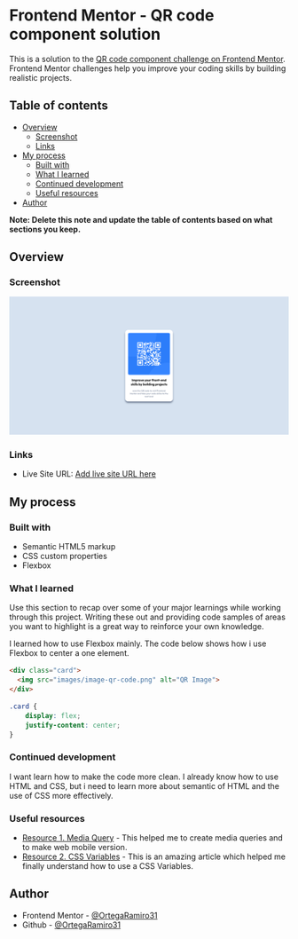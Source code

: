 # Frontend Mentor - QR code component solution

This is a solution to the [QR code component challenge on Frontend Mentor](https://www.frontendmentor.io/challenges/qr-code-component-iux_sIO_H). Frontend Mentor challenges help you improve your coding skills by building realistic projects. 

## Table of contents

- [Overview](#overview)
  - [Screenshot](#screenshot)
  - [Links](#links)
- [My process](#my-process)
  - [Built with](#built-with)
  - [What I learned](#what-i-learned)
  - [Continued development](#continued-development)
  - [Useful resources](#useful-resources)
- [Author](#author)

**Note: Delete this note and update the table of contents based on what sections you keep.**

## Overview

### Screenshot

![ScreenShot QR](/images/Screenshot.png)



### Links
- Live Site URL: [Add live site URL here](https://your-live-site-url.com)

## My process

### Built with

- Semantic HTML5 markup
- CSS custom properties
- Flexbox

### What I learned

Use this section to recap over some of your major learnings while working through this project. Writing these out and providing code samples of areas you want to highlight is a great way to reinforce your own knowledge.

I learned how to use Flexbox mainly. The code below shows how i use Flexbox to center a one element.

```html
<div class="card">
  <img src="images/image-qr-code.png" alt="QR Image">
</div>
```
```css
.card {
    display: flex;
    justify-content: center;
}
```

### Continued development

I want learn how to make the code more clean. I already know how to use HTML and CSS, but i need to learn more about semantic of HTML and the use of CSS more effectively.

### Useful resources

- [Resource 1. Media Query](https://developer.mozilla.org/es/docs/Web/CSS/Media_Queries/Using_media_queries) - This helped me to create media queries and to make web mobile version.
- [Resource 2. CSS Variables](https://www.w3schools.com/css/css3_variables.asp) - This is an amazing article which helped me finally understand how to use a CSS Variables.

## Author

- Frontend Mentor - [@OrtegaRamiro31](https://www.frontendmentor.io/profile/OrtegaRamiro31)
- Github - [@OrtegaRamiro31](https://github.com/OrtegaRamiro31)
